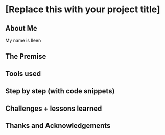 # [Replace this with your project title]

## About Me
My name is Ileen

## The Premise

## Tools used

## Step by step (with code snippets)

## Challenges + lessons learned

## Thanks and Acknowledgements
